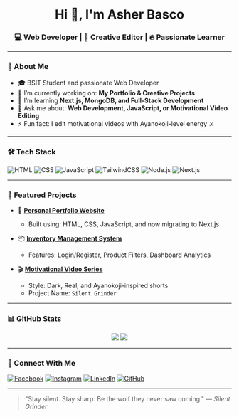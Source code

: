 <h1 align="center">Hi 👋, I'm Asher Basco</h1>
<h3 align="center">💻 Web Developer | 🎥 Creative Editor | 🔥 Passionate Learner</h3>

---

### 🚀 About Me

- 🎓 BSIT Student and passionate Web Developer
- 🔭 I’m currently working on: **My Portfolio & Creative Projects**
- 🌱 I’m learning **Next.js, MongoDB, and Full-Stack Development**
- 💬 Ask me about: **Web Development, JavaScript, or Motivational Video Editing**
- ⚡ Fun fact: I edit motivational videos with Ayanokoji-level energy ⚔️

---

### 🛠️ Tech Stack
![HTML](https://img.shields.io/badge/HTML5-E34F26?style=for-the-badge&logo=html5&logoColor=white)
![CSS](https://img.shields.io/badge/CSS3-1572B6?style=for-the-badge&logo=css3&logoColor=white)
![JavaScript](https://img.shields.io/badge/JavaScript-F7DF1E?style=for-the-badge&logo=javascript&logoColor=black)
![TailwindCSS](https://img.shields.io/badge/TailwindCSS-38B2AC?style=for-the-badge&logo=tailwind-css&logoColor=white)
![Node.js](https://img.shields.io/badge/Node.js-339933?style=for-the-badge&logo=node.js&logoColor=white)
![Next.js](https://img.shields.io/badge/Next.js-000000?style=for-the-badge&logo=next.js&logoColor=white)

---

### 📂 Featured Projects

- 🎨 [**Personal Portfolio Website**](https://asherdoestechs.vercel.app)
  - Built using: HTML, CSS, JavaScript, and now migrating to Next.js

- 📦 [**Inventory Management System**](#)
  - Features: Login/Register, Product Filters, Dashboard Analytics

- 🎬 [**Motivational Video Series**](#)
  - Style: Dark, Real, and Ayanokoji-inspired shorts
  - Project Name: `Silent Grinder`

---

### 📊 GitHub Stats
<p align="center">
  <img src="https://github-readme-stats.vercel.app/api?username=AsherTechs&show_icons=true&theme=tokyonight" />
  <img src="https://github-readme-streak-stats.herokuapp.com/?user=AsherTechs&theme=tokyonight" />
</p>

---

### 🔗 Connect With Me

[![Facebook](https://img.shields.io/badge/Facebook-1877F2?style=for-the-badge&logo=facebook&logoColor=white)](https://www.facebook.com/DayDreameeerrr)
[![Instagram](https://img.shields.io/badge/Instagram-E4405F?style=for-the-badge&logo=instagram&logoColor=white)](https://www.instagram.com/_devasher_/)
[![LinkedIn](https://img.shields.io/badge/LinkedIn-0A66C2?style=for-the-badge&logo=linkedin&logoColor=white)](https://www.linkedin.com/in/asher-basco-370bb828a/)
[![GitHub](https://img.shields.io/badge/GitHub-333?style=for-the-badge&logo=github&logoColor=white)](https://github.com/AsherTechs)

---

> "Stay silent. Stay sharp. Be the wolf they never saw coming." — *Silent Grinder*


